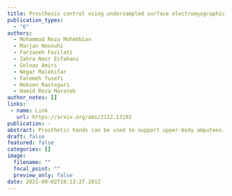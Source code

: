 ```yaml
---
title: Prosthesis control using undersampled surface electromyographic signals 
publication_types:
  - "6"
authors:
  - Mohammad Reza Mohebbian
  - Marjan Nosouhi
  - Farzaneh Fazilati
  - Zahra Nasr Esfahani
  - Golnaz Amiri
  - Negar Malekifar
  - Fatemeh Yusefi
  - Mohsen Rastegari
  - Hamid Reza Marateb
author_notes: []
links:
 - name: Link
   url: https://arxiv.org/abs/2112.13192
publication: -
abstract: Prosthetic hands can be used to support upper-body amputees. Myoelectric prosthesis, one of the externally-powered active prosthesis categories, requires proper processing units in addition to recording electrodes and instrumentation amplifiers. In this paper, the following myoelectric prosthesis control methods were discussed in detail: On-off and finite-state, proportional, direct, and posture, simultaneous, classification and regression-based control, and deep learning methods. Myoelectric control performance indices, such as completion time and rate, throughput, lag, and path length, were reviewed. The advantages and disadvantages of the control methods were also discussed. Some of myoelectric prosthesis control's significant challenges are comfort, durability, cost, the application of under-sampled signals, and electrode shift. Moreover, the proposed algorithms must be usually tuned after each don and doff, which is not comfortable for the users. Real-time simultaneous and proportional myoelectric control, resampling human's arm, has brought much attention. However, increasing the degree of freedom reduces the overall performance. Applying a 3D printed prosthesis arm and under-sampled electromyographic signals could reduce the fabrication cost and improve the application of such methods in practice. There are many technological and clinical challenges in this area to reduce the prosthesis rejection rate. 
draft: false
featured: false
categories: []
image:
  filename: ""
  focal_point: ""
  preview_only: false
date: 2021-09-02T18:13:27.201Z
---
```

